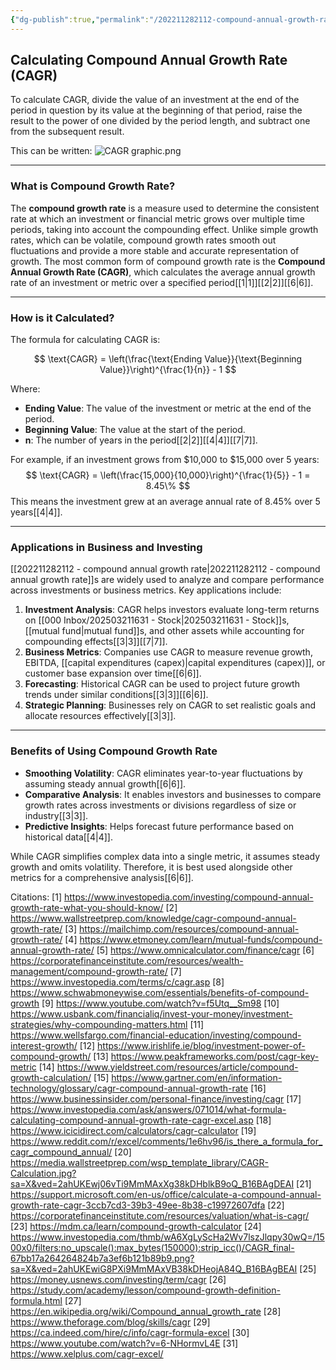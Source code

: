 ```yaml
---
{"dg-publish":true,"permalink":"/202211282112-compound-annual-growth-rate/","created":"2022-11-28T21:12:09.000-05:00","updated":"2025-04-08T22:40:27.470-04:00"}
---
```


## Calculating Compound Annual Growth Rate (CAGR) 

To calculate CAGR, divide the value of an investment at the end of the period in question by its value at the beginning of that period, raise the result to the power of one divided by the period length, and subtract one from the subsequent result.

This can be written:
![CAGR graphic.png](/img/user/CAGR%20graphic.png)

---

### What is Compound Growth Rate?

The **compound growth rate** is a measure used to determine the consistent rate at which an investment or financial metric grows over multiple time periods, taking into account the compounding effect. Unlike simple growth rates, which can be volatile, compound growth rates smooth out fluctuations and provide a more stable and accurate representation of growth. The most common form of compound growth rate is the **Compound Annual Growth Rate (CAGR)**, which calculates the average annual growth rate of an investment or metric over a specified period[[1\|1]][[2\|2]][[6\|6]].

---

### How is it Calculated?

The formula for calculating CAGR is:

$$
\text{CAGR} = \left(\frac{\text{Ending Value}}{\text{Beginning Value}}\right)^{\frac{1}{n}} - 1
$$

Where:
- **Ending Value**: The value of the investment or metric at the end of the period.
- **Beginning Value**: The value at the start of the period.
- **n**: The number of years in the period[[2\|2]][[4\|4]][[7\|7]].

For example, if an investment grows from $10,000 to $15,000 over 5 years:
$$
\text{CAGR} = \left(\frac{15,000}{10,000}\right)^{\frac{1}{5}} - 1 = 8.45\%
$$
This means the investment grew at an average annual rate of 8.45% over 5 years[[4\|4]].

---

### Applications in Business and Investing

[[202211282112 - compound annual growth rate\|202211282112 - compound annual growth rate]]s are widely used to analyze and compare performance across investments or business metrics. Key applications include:
1. **Investment Analysis**: CAGR helps investors evaluate long-term returns on [[000 Inbox/202503211631 - Stock\|202503211631 - Stock]]s, [[mutual fund\|mutual fund]]s, and other assets while accounting for compounding effects[[3\|3]][[7\|7]].
2. **Business Metrics**: Companies use CAGR to measure revenue growth, EBITDA, [[capital expenditures (capex)\|capital expenditures (capex)]], or customer base expansion over time[[6\|6]].
3. **Forecasting**: Historical CAGR can be used to project future growth trends under similar conditions[[3\|3]][[6\|6]].
4. **Strategic Planning**: Businesses rely on CAGR to set realistic goals and allocate resources effectively[[3\|3]].

---

### Benefits of Using Compound Growth Rate

- **Smoothing Volatility**: CAGR eliminates year-to-year fluctuations by assuming steady annual growth[[6\|6]].
- **Comparative Analysis**: It enables investors and businesses to compare growth rates across investments or divisions regardless of size or industry[[3\|3]].
- **Predictive Insights**: Helps forecast future performance based on historical data[[4\|4]].

While CAGR simplifies complex data into a single metric, it assumes steady growth and omits volatility. Therefore, it is best used alongside other metrics for a comprehensive analysis[[6\|6]].

Citations:
[1] https://www.investopedia.com/investing/compound-annual-growth-rate-what-you-should-know/
[2] https://www.wallstreetprep.com/knowledge/cagr-compound-annual-growth-rate/
[3] https://mailchimp.com/resources/compound-annual-growth-rate/
[4] https://www.etmoney.com/learn/mutual-funds/compound-annual-growth-rate/
[5] https://www.omnicalculator.com/finance/cagr
[6] https://corporatefinanceinstitute.com/resources/wealth-management/compound-growth-rate/
[7] https://www.investopedia.com/terms/c/cagr.asp
[8] https://www.schwabmoneywise.com/essentials/benefits-of-compound-growth
[9] https://www.youtube.com/watch?v=f5Utq__Sm98
[10] https://www.usbank.com/financialiq/invest-your-money/investment-strategies/why-compounding-matters.html
[11] https://www.wellsfargo.com/financial-education/investing/compound-interest-growth/
[12] https://www.irishlife.ie/blog/investment-power-of-compound-growth/
[13] https://www.peakframeworks.com/post/cagr-key-metric
[14] https://www.yieldstreet.com/resources/article/compound-growth-calculation/
[15] https://www.gartner.com/en/information-technology/glossary/cagr-compound-annual-growth-rate
[16] https://www.businessinsider.com/personal-finance/investing/cagr
[17] https://www.investopedia.com/ask/answers/071014/what-formula-calculating-compound-annual-growth-rate-cagr-excel.asp
[18] https://www.icicidirect.com/calculators/cagr-calculator
[19] https://www.reddit.com/r/excel/comments/1e6hv96/is_there_a_formula_for_cagr_compound_annual/
[20] https://media.wallstreetprep.com/wsp_template_library/CAGR-Calculation.jpg?sa=X&ved=2ahUKEwj06vTi9MmMAxXg38kDHblkB9oQ_B16BAgDEAI
[21] https://support.microsoft.com/en-us/office/calculate-a-compound-annual-growth-rate-cagr-3ccb7cd3-39b3-49ee-8b38-c19972607dfa
[22] https://corporatefinanceinstitute.com/resources/valuation/what-is-cagr/
[23] https://mdm.ca/learn/compound-growth-calculator
[24] https://www.investopedia.com/thmb/wA6XgLyScHa2Wv7lszJlqpy30wQ=/1500x0/filters:no_upscale():max_bytes(150000):strip_icc()/CAGR_final-67bb17a264264824b7a3ef6b121b89b9.png?sa=X&ved=2ahUKEwiG8PXi9MmMAxVB38kDHeojA84Q_B16BAgBEAI
[25] https://money.usnews.com/investing/term/cagr
[26] https://study.com/academy/lesson/compound-growth-definition-formula.html
[27] https://en.wikipedia.org/wiki/Compound_annual_growth_rate
[28] https://www.theforage.com/blog/skills/cagr
[29] https://ca.indeed.com/hire/c/info/cagr-formula-excel
[30] https://www.youtube.com/watch?v=6-NHormvL4E
[31] https://www.xelplus.com/cagr-excel/
